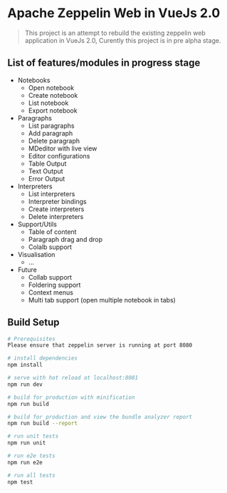 # Apache Zeppelin Web in VueJs 2.0

> This project is an attempt to rebuild the existing zeppelin web application in VueJs 2.0, Curently this project is in pre alpha stage.

## List of features/modules in progress stage

- Notebooks
	- Open notebook
	- Create notebook
	- List notebook
	- Export notebook
- Paragraphs
	- List paragraphs
	- Add paragraph
	- Delete paragraph
	- MDeditor with live view
	- Editor configurations
	- Table Output
	- Text Output
	- Error Output
- Interpreters
	- List interpreters
	- Interpreter bindings
	- Create interpreters
	- Delete interpreters
- Support/Utils
	- Table of content
	- Paragraph drag and drop
	- Colalb support
- Visualisation
	- ...
- Future 
	- Collab support
	- Foldering support
	- Context menus
	- Multi tab support (open multiple notebook in tabs)

## Build Setup

``` bash
# Prerequisites
Please ensure that zeppelin server is running at port 8080

# install dependencies
npm install

# serve with hot reload at localhost:8081
npm run dev

# build for production with minification
npm run build

# build for production and view the bundle analyzer report
npm run build --report

# run unit tests
npm run unit

# run e2e tests
npm run e2e

# run all tests
npm test
```
